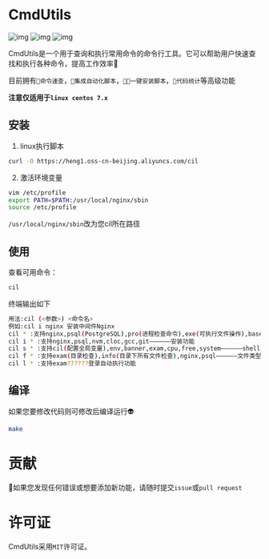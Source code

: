 # CmdUtils
![img](https://img.shields.io/badge/Faster%20use-Linux-red)  ![img](https://img.shields.io/badge/Developed%20by-C-yellow)  ![img](https://img.shields.io/badge/Updata-more-orange)

CmdUtils是一个用于查询和执行常用命令的命令行工具。它可以帮助用户快速查找和执行各种命令，提高工作效率🚡

目前拥有`🚡命令速查`，`🥇集成自动化脚本`，`👩‍🦲一键安装脚本`，`🧮代码统计`等高级功能

**注意仅适用于`linux centos 7.x`**

## 安装
1. linux执行脚本
```bash
curl -O https://heng1.oss-cn-beijing.aliyuncs.com/cil
```
2. 激活环境变量
```bash
vim /etc/profile
export PATH=$PATH:/usr/local/nginx/sbin
source /etc/profile
```
`/usr/local/nginx/sbin`改为您cil所在路径

## 使用
查看可用命令：
```bash
cil 
```
终端输出如下
```bash
用法:cil (<参数>) <命令名>
例如:cil i nginx 安装中间件Nginx
cil * :支持nginx,psql(PostgreSQL),pro(进程检查命令),exe(可执行文件操作),base(基础linux检查)——————提示功能
cil i * :支持nginx,psql,nvm,cloc,gcc,git——————安装功能
cil s * :支持cil(配置全局变量),env,banner,exam,cpu,free,system——————shell功能
cil f * :支持exam(目录检查),info(目录下所有文件检查),nginx,psql——————文件类型检查功能
cil l * :支持exam??????登录自动执行功能
```

## 编译
如果您要修改代码则可修改后编译运行👽
```bash
make
```

# 贡献
🧑如果您发现任何错误或想要添加新功能，请随时提交`issue`或`pull request`
# 许可证
CmdUtils采用`MIT`许可证。
